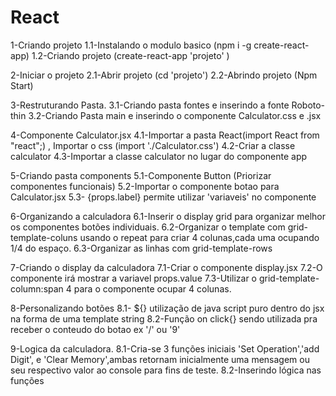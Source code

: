 # React
 
1-Criando projeto
    1.1-Instalando o modulo basico (npm i -g create-react-app)
    1.2-Criando projeto (create-react-app 'projeto' )

2-Iniciar o projeto 
    2.1-Abrir projeto (cd 'projeto')
    2.2-Abrindo projeto (Npm Start)

3-Restruturando Pasta.
    3.1-Criando pasta fontes e inserindo a fonte Roboto-thin
    3.2-Criando Pasta main e inserindo o componente Calculator.css e .jsx

4-Componente Calculator.jsx
    4.1-Importar a pasta React(import React from "react";) , Importar o css (import './Calculator.css')
    4.2-Criar a classe calculator 
    4.3-Importar a classe calculator no lugar do componente app

5-Criando pasta components
    5.1-Componente Button  (Priorizar componentes funcionais)
    5.2-Importar o componente botao para Calculator.jsx
    5.3- {props.label} permite utilizar 'variaveis' no componente
    
6-Organizando a calculadora
    6.1-Inserir o display grid para organizar melhor os componentes botões individuais.
    6.2-Organizar o template com grid-template-coluns usando o repeat para criar 4 colunas,cada uma ocupando 1/4 do espaço.
    6.3-Organizar as linhas com grid-template-rows

7-Criando o display da calculadora
    7.1-Criar o componente display.jsx
    7.2-O componente irá mostrar a variavel props.value
    7.3-Utilizar o grid-template-column:span 4 para o componente ocupar 4 colunas.

8-Personalizando botões
    8.1- ${} utilização de java script puro dentro do jsx na forma de uma template string
    8.2-Função on click{} sendo utilizada pra receber o conteudo do botao ex '/' ou '9'

9-Logica da calculadora.
    8.1-Cria-se 3 funções iniciais 'Set Operation','add Digit', e 'Clear Memory',ambas retornam inicialmente uma mensagem ou seu respectivo valor ao console para fins de teste.
    8.2-Inserindo lógica nas funções
